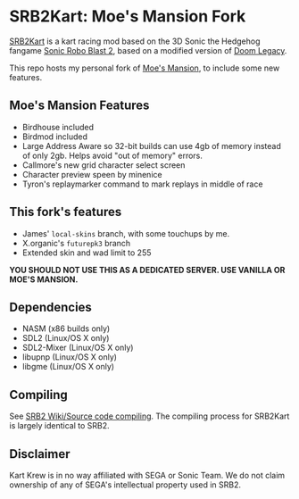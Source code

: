 # SRB2Kart: Moe's Mansion Fork

[SRB2Kart](https://srb2.org/mods/) is a kart racing mod based on the 3D Sonic the Hedgehog fangame [Sonic Robo Blast 2](https://srb2.org/), based on a modified version of [Doom Legacy](http://doomlegacy.sourceforge.net/).

This repo hosts my personal fork of [Moe's Mansion](https://mb.srb2.org/threads/srb2kart-1-3-moe-mansion.29473/), to include some new features.

## Moe's Mansion Features
- Birdhouse included
- Birdmod included
- Large Address Aware so 32-bit builds can use 4gb of memory instead of only 2gb. Helps avoid "out of memory" errors.
- Callmore's new grid character select screen
- Character preview speen by minenice
- Tyron's replaymarker command to mark replays in middle of race

## This fork's features
- James' `local-skins` branch, with some touchups by me.
- X.organic's `futurepk3` branch
- Extended skin and wad limit to 255

**YOU SHOULD NOT USE THIS AS A DEDICATED SERVER. USE VANILLA OR MOE'S MANSION.**

## Dependencies
- NASM (x86 builds only)
- SDL2 (Linux/OS X only)
- SDL2-Mixer (Linux/OS X only)
- libupnp (Linux/OS X only)
- libgme (Linux/OS X only)

## Compiling

See [SRB2 Wiki/Source code compiling](http://wiki.srb2.org/wiki/Source_code_compiling). The compiling process for SRB2Kart is largely identical to SRB2.

## Disclaimer
Kart Krew is in no way affiliated with SEGA or Sonic Team. We do not claim ownership of any of SEGA's intellectual property used in SRB2.
